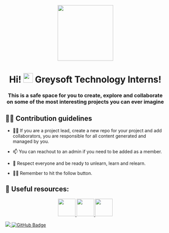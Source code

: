 <p align="center"><img width="175px" height="auto" src="https://avatars.githubusercontent.com/u/142553142?s=200&v=4" height="175px"/></p>

<h1 align="center">Hi! <img src="https://raw.githubusercontent.com/MartinHeinz/MartinHeinz/master/wave.gif" width="30px"> Greysoft Technology Interns!</h1>
<h3 align="center">This is a safe space for you to create, explore and collaborate on some of the most interesting projects you can ever imagine</h3>


## 🙋‍♂️ Contribution guidelines

- 👨‍💻 If you are a project lead, create a new repo for your project and add collaborators, you are responsible for all content generated and managed by you.

- 📫 You can reachout to an admin if you need to be added as a member.
  
- 👯 Respect everyone and be ready to unlearn, learn and relearn.

- 🙋‍♀️ Remember to hit the follow button.

## 🚀 Useful resources:

<p align="center">
    <a href="https://github.com/greysoft-code-camp/" target="_blank"> <img width="55px" src="https://avatars.githubusercontent.com/u/101010522?s=200&v=4"/> </a>
    <a href="https://github.com/greysoft-incognito/" target="_blank"> <img width="55px" src="https://avatars.githubusercontent.com/u/101158455?s=200&v=4"/> </a>
    <a href="https://github.com/Greysoft-Team/" target="_blank"> <img width="55px" src="https://avatars.githubusercontent.com/u/98347718?s=200&v=4"/> </a>
</p>

<a href="https://github.com/greysoft-interns">
    <img src="https://komarev.com/ghpvc/?username=greysoft-interns">
</a>
<a href="https://github.com/greysoft-interns?tab=followers"><img src="https://img.shields.io/github/followers/greysoft-interns?label=Followers&style=social" alt="GitHub Badge"></a>


